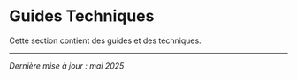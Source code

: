# Guides Techniques

Cette section contient des guides et des techniques.


---

*Dernière mise à jour : mai 2025*